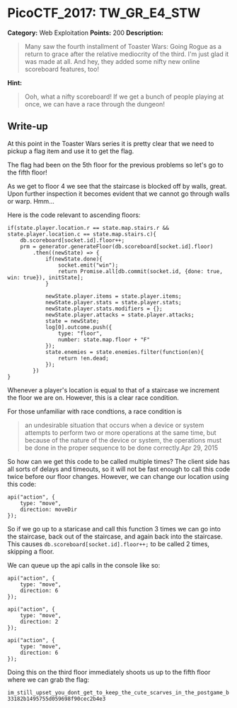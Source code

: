 # PicoCTF_2017: TW_GR_E4_STW

**Category:** Web Exploitation
**Points:** 200
**Description:**

>Many saw the fourth installment of Toaster Wars: Going Rogue as a return to grace after the relative mediocrity of the third. I'm just glad it was made at all. And hey, they added some nifty new online scoreboard features, too!

**Hint:**

>Ooh, what a nifty scoreboard! If we get a bunch of people playing at once, we can have a race through the dungeon!

## Write-up

At this point in the Toaster Wars series it is pretty clear that we need to pickup a flag item and use it to get the flag.

The flag had been on the 5th floor for the previous problems so let's go to the fifth floor!

As we get to floor 4 we see that the staircase is blocked off by walls, great. Upon further inspection it becomes evident that we cannot go through walls or warp. Hmm...

Here is the code relevant to ascending floors:

```
if(state.player.location.r == state.map.stairs.r && state.player.location.c == state.map.stairs.c){
    db.scoreboard[socket.id].floor++;
    prm = generator.generateFloor(db.scoreboard[socket.id].floor)
        .then((newState) => {
            if(newState.done){
                socket.emit("win");
                return Promise.all[db.commit(socket.id, {done: true, win: true}), initState];
            }

            newState.player.items = state.player.items;
            newState.player.stats = state.player.stats;
            newState.player.stats.modifiers = {};
            newState.player.attacks = state.player.attacks;
            state = newState;
            log[0].outcome.push({
                type: "floor",
                number: state.map.floor + "F"
            });
            state.enemies = state.enemies.filter(function(en){
                return !en.dead;
            });
        })
}

```

Whenever a player's location is equal to that of a staircase we increment the floor we are on. However, this is a clear race condition.

For those unfamiliar with race condtions, a race condition is

> an undesirable situation that occurs when a device or system attempts to perform two or more operations at the same time, but because of the nature of the device or system, the operations must be done in the proper sequence to be done correctly.Apr 29, 2015

So how can we get this code to be called multiple times? The client side has all sorts of delays and timeouts, so it will not be fast enough to call this code twice before our floor changes. However, we can change our location using this code:

```
api("action", {
    type: "move",
    direction: moveDir
});

```

So if we go up to a staricase and call this function 3 times we can go into the staircase, back out of the staircase, and again back into the staircase. This causes  `db.scoreboard[socket.id].floor++;`  to be called 2 times, skipping a floor.

We can queue up the api calls in the console like so:

```
api("action", {
    type: "move",
    direction: 6
});

api("action", {
    type: "move",
    direction: 2
});

api("action", {
    type: "move",
    direction: 6
});

```

Doing this on the third floor immediately shoots us up to the fifth floor where we can grab the flag:

`im_still_upset_you_dont_get_to_keep_the_cute_scarves_in_the_postgame_b33182b1495755d059698f90cec2b4e3`
<!--stackedit_data:
eyJoaXN0b3J5IjpbLTQwOTg3MTI2M119
-->